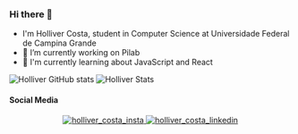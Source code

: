 ### Hi there 👋


- I'm Holliver Costa, student in Computer Science at Universidade Federal de Campina Grande 
- 🔭 I’m currently working on Pilab
- 🌱 I'm currently learning about JavaScript and React    

![Holliver GitHub stats](https://github-readme-stats.vercel.app/api?username=HolliverCosta&count_private=true&theme=dark)
![Holliver Stats](https://github-readme-stats.vercel.app/api/top-langs/?username=HolliverCosta&layout=compact&theme=dark)

  
#### Social Media
<p align =center>
  <a href="https://www.instagram.com/holliver_costa/" target="blank"><img src="https://img.icons8.com/metro/48/000000/instagram-new.png" alt="holliver_costa_insta"/>
  <a href="https://www.linkedin.com/in/holliver-costa-3a4698220/" target="blank"><img src="https://img.icons8.com/metro/48/000000/linkedin.png" alt="holliver_costa_linkedin"/>
